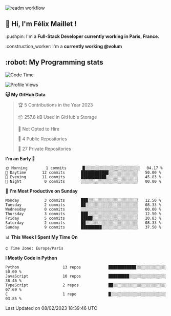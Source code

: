 ![readm workflow](https://github.com/fmaillet24/fmaillet24/actions/workflows/main.yml/badge.svg)

<h2>👋 Hi, I'm Félix Maillet !</h2>

<p>:pushpin: I'm a <strong>Full-Stack Developer currently working in Paris, France.</strong></p>
<p>:construction_worker: I'm a <strong>currently working @volum</strong></p>

<h2>:robot: My Programming stats</h2>

<!--START_SECTION:waka-->
![Code Time](http://img.shields.io/badge/Code%20Time-223%20hrs%2022%20mins-blue)

![Profile Views](http://img.shields.io/badge/Profile%20Views-1-blue)

**🐱 My GitHub Data** 

> 🏆 5 Contributions in the Year 2023
 > 
> 📦 257.8 kB Used in GitHub's Storage 
 > 
> 🚫 Not Opted to Hire
 > 
> 📜 4 Public Repositories 
 > 
> 🔑 27 Private Repositories  
 > 
**I'm an Early 🐤** 

```text
🌞 Morning        1 commits       █░░░░░░░░░░░░░░░░░░░░░░░░   04.17 % 
🌆 Daytime       12 commits       ████████████░░░░░░░░░░░░░   50.00 % 
🌃 Evening       11 commits       ███████████░░░░░░░░░░░░░░   45.83 % 
🌙 Night          0 commits       ░░░░░░░░░░░░░░░░░░░░░░░░░   00.00 % 

```
📅 **I'm Most Productive on Sunday** 

```text
Monday           3 commits       ███░░░░░░░░░░░░░░░░░░░░░░   12.50 % 
Tuesday          2 commits       ██░░░░░░░░░░░░░░░░░░░░░░░   08.33 % 
Wednesday        0 commits       ░░░░░░░░░░░░░░░░░░░░░░░░░   00.00 % 
Thursday         3 commits       ███░░░░░░░░░░░░░░░░░░░░░░   12.50 % 
Friday           5 commits       █████░░░░░░░░░░░░░░░░░░░░   20.83 % 
Saturday         2 commits       ██░░░░░░░░░░░░░░░░░░░░░░░   08.33 % 
Sunday           9 commits       █████████░░░░░░░░░░░░░░░░   37.50 % 

```


📊 **This Week I Spent My Time On** 

```text
⌚︎ Time Zone: Europe/Paris

```

**I Mostly Code in Python** 

```text
Python                   13 repos            ████████████░░░░░░░░░░░░░   50.00 % 
JavaScript               10 repos            █████████░░░░░░░░░░░░░░░░   38.46 % 
TypeScript               2 repos             ██░░░░░░░░░░░░░░░░░░░░░░░   07.69 % 
C                        1 repo              █░░░░░░░░░░░░░░░░░░░░░░░░   03.85 % 

```



 Last Updated on 08/02/2023 18:39:46 UTC
<!--END_SECTION:waka-->

